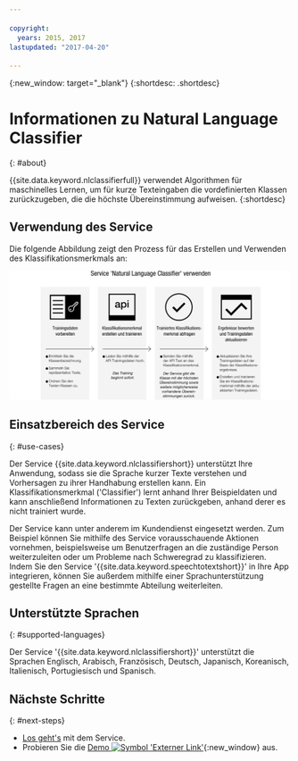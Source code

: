 ```yaml
---

copyright:
  years: 2015, 2017
lastupdated: "2017-04-20"

---
```


{:new_window: target="_blank"}
{:shortdesc: .shortdesc}

# Informationen zu Natural Language Classifier
{: #about}

{{site.data.keyword.nlclassifierfull}} verwendet Algorithmen für maschinelles Lernen, um für kurze Texteingaben die vordefinierten Klassen zurückzugeben, die die höchste Übereinstimmung aufweisen.
{:shortdesc}

## Verwendung des Service 

Die folgende Abbildung zeigt den Prozess für das Erstellen und Verwenden des Klassifikationsmerkmals an: 

![Klassifikationsprozess](images/classifier_process.png)

## Einsatzbereich des Service
{: #use-cases}

Der Service {{site.data.keyword.nlclassifiershort}} unterstützt Ihre Anwendung, sodass sie die Sprache kurzer Texte verstehen und Vorhersagen zu ihrer Handhabung erstellen kann. Ein Klassifikationsmerkmal ('Classifier') lernt anhand Ihrer Beispieldaten und kann anschließend Informationen zu Texten zurückgeben, anhand derer es nicht trainiert wurde. 

Der Service kann unter anderem im Kundendienst eingesetzt werden. Zum Beispiel können Sie mithilfe des Service vorausschauende Aktionen vornehmen, beispielsweise um Benutzerfragen an die zuständige Person weiterzuleiten oder um Probleme nach Schweregrad zu klassifizieren. Indem Sie den Service '{{site.data.keyword.speechtotextshort}}' in Ihre App integrieren, können Sie außerdem mithilfe einer Sprachunterstützung gestellte Fragen an eine bestimmte Abteilung weiterleiten. 

## Unterstützte Sprachen
{: #supported-languages}

Der Service '{{site.data.keyword.nlclassifiershort}}' unterstützt die Sprachen Englisch, Arabisch, Französisch, Deutsch, Japanisch, Koreanisch, Italienisch, Portugiesisch und Spanisch. 

## Nächste Schritte
{: #next-steps}

- [Los geht's](/docs/natural-language-classifier/overview.html) mit dem Service. 
- Probieren Sie die [Demo ![Symbol 'Externer Link'](../../icons/launch-glyph.svg "Symbol 'Externer Link'")](http://natural-language-classifier-demo.mybluemix.net){:new_window} aus. 

